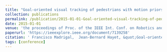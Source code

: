 ```yaml
---
title: "Goal-oriented visual tracking of pedestrians with motion priors in semi-crowded scenes"
collection: publications
permalink: /publication/2015-01-01-Goal-oriented-visual-tracking-of-pedestrians-with-motion-priors-in-semi-crowded-scenes
date: 2015-01-01
venue: 'the proceedings of Proc. of the IEEE Int. Conf. on Robotics and Automation (ICRA)'
paperurl: 'https://ieeexplore.ieee.org/document/7139258'
citation: ' Francisco Madrigal,  Jean-Bernard Hayet, &quot;Goal-oriented visual tracking of pedestrians with motion priors in semi-crowded scenes.&quot; the proceedings of Proc. of the IEEE Int. Conf. on Robotics and Automation (ICRA), 2015.'
tags: [conference]
---
```

